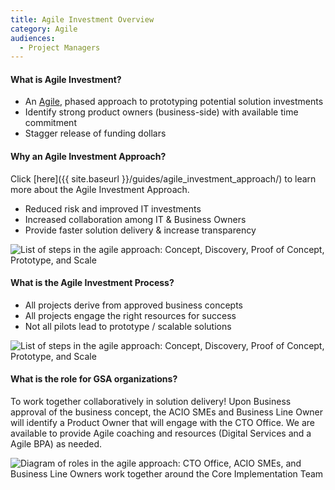 ```yaml
---
title: Agile Investment Overview
category: Agile
audiences:
  - Project Managers
---
```


#### What is Agile Investment?

* An [Agile](http://agilemanifesto.org/), phased approach to prototyping potential solution investments
* Identify strong product owners (business-side) with available time commitment
* Stagger release of funding dollars  

#### Why an Agile Investment Approach?
Click [here]({{ site.baseurl }}/guides/agile_investment_approach/) to learn more about the Agile Investment Approach.
* Reduced risk and improved IT investments
* Increased collaboration among IT & Business Owners
* Provide faster solution delivery & increase transparency  

<img src="{{ site.baseurl }}/img/guides/agile_investment_process.png"
  alt="List of steps in the agile approach: Concept, Discovery, Proof of Concept, Prototype, and Scale"
  class="guide-image guide-image-half">  

#### What is the Agile Investment Process?

* All projects derive from approved business concepts
* All projects engage the right resources for success
* Not all pilots lead to prototype / scalable solutions  

<img src="{{ site.baseurl }}/img/guides/agile_investment_process_detail.png"
  alt="List of steps in the agile approach: Concept, Discovery, Proof of Concept, Prototype, and Scale"
  class="guide-image">  

#### What is the role for GSA organizations?
To work together collaboratively in solution delivery! Upon Business approval of the business concept, the ACIO SMEs and Business Line Owner will identify a Product Owner that will engage with the CTO Office. We are available to provide Agile coaching and resources (Digital Services and a Agile BPA) as needed.  

<img src="{{ site.baseurl }}/img/guides/agile_investment_roles.png"
  alt="Diagram of roles in the agile approach: CTO Office, ACIO SMEs, and Business Line Owners work together around the Core Implementation Team"
  class="guide-image guide-image-half">
